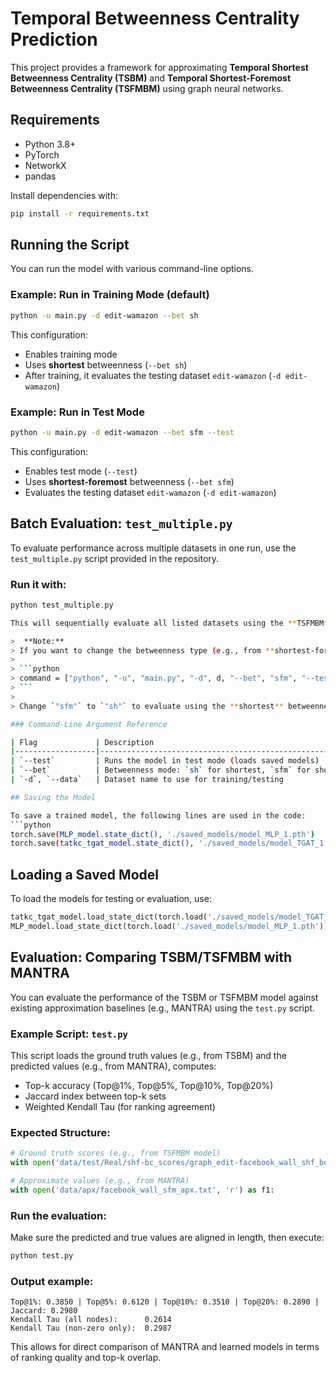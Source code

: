 # Temporal Betweenness Centrality Prediction

This project provides a framework for approximating **Temporal Shortest Betweenness Centrality (TSBM)** and **Temporal Shortest-Foremost Betweenness Centrality (TSFMBM)** using graph neural networks.

## Requirements

- Python 3.8+
- PyTorch
- NetworkX
- pandas

Install dependencies with:
```bash
pip install -r requirements.txt
```

## Running the Script

You can run the model with various command-line options.

### Example: Run in Training Mode (default)
```bash
python -u main.py -d edit-wamazon --bet sh
```

This configuration:
- Enables training mode
- Uses **shortest** betweenness (`--bet sh`)
- After training, it evaluates the testing dataset `edit-wamazon` (`-d edit-wamazon`)



### Example: Run in Test Mode
```bash
python -u main.py -d edit-wamazon --bet sfm --test
```

This configuration:
- Enables test mode (`--test`)
- Uses **shortest-foremost** betweenness (`--bet sfm`)
- Evaluates the testing dataset `edit-wamazon` (`-d edit-wamazon`)


## Batch Evaluation: `test_multiple.py`

To evaluate performance across multiple datasets in one run, use the `test_multiple.py` script provided in the repository.

### Run it with:

```bash
python test_multiple.py

This will sequentially evaluate all listed datasets using the **TSFMBM** model in test mode with `--bet sfm`.

>  **Note:**  
> If you want to change the betweenness type (e.g., from **shortest-foremost** to **shortest**), open `test_multiple.py` and modify the `--bet` argument inside the command construction line:
>
> ```python
> command = ["python", "-u", "main.py", "-d", d, "--bet", "sfm", "--test"]
> ```
>
> Change `"sfm"` to `"sh"` to evaluate using the **shortest** betweenness model.

### Command-Line Argument Reference

| Flag             | Description                                                      | Default              |
|------------------|------------------------------------------------------------------|----------------------|
| `--test`         | Runs the model in test mode (loads saved models)                | `False`              |
| `--bet`          | Betweenness mode: `sh` for shortest, `sfm` for shortest-foremost | `sh`                 |
| `-d`, `--data`   | Dataset name to use for training/testing                         | `edit-tgwiktioanry`  |

## Saving the Model

To save a trained model, the following lines are used in the code:
```python
torch.save(MLP_model.state_dict(), './saved_models/model_MLP_1.pth')
torch.save(tatkc_tgat_model.state_dict(), './saved_models/model_TGAT_1.pth')
```

## Loading a Saved Model

To load the models for testing or evaluation, use:
```python
tatkc_tgat_model.load_state_dict(torch.load('./saved_models/model_TGAT_1.pth'))
MLP_model.load_state_dict(torch.load('./saved_models/model_MLP_1.pth'))
```

## Evaluation: Comparing TSBM/TSFMBM with MANTRA

You can evaluate the performance of the TSBM or TSFMBM model against existing approximation baselines (e.g., MANTRA) using the `test.py` script.

### Example Script: `test.py`

This script loads the ground truth values (e.g., from TSBM) and the predicted values (e.g., from MANTRA), computes:

- Top-k accuracy (Top@1%, Top@5%, Top@10%, Top@20%)
- Jaccard index between top-k sets
- Weighted Kendall Tau (for ranking agreement)

### Expected Structure:
```python
# Ground truth scores (e.g., from TSFMBM model)
with open('data/test/Real/shf-bc_scores/graph_edit-facebook_wall_shf_bet.txt', 'r') as f2:

# Approximate values (e.g., from MANTRA)
with open('data/apx/facebook_wall_sfm_apx.txt', 'r') as f1:
```

### Run the evaluation:
Make sure the predicted and true values are aligned in length, then execute:

```bash
python test.py
```

### Output example:
```
Top@1%: 0.3850 | Top@5%: 0.6120 | Top@10%: 0.3510 | Top@20%: 0.2890 | Jaccard: 0.2980
Kendall Tau (all nodes):      0.2614
Kendall Tau (non-zero only):  0.2987
```

This allows for direct comparison of MANTRA and learned models in terms of ranking quality and top-k overlap.

